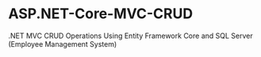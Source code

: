 # ASP.NET-Core-MVC-CRUD
.NET MVC CRUD Operations Using Entity Framework Core and SQL Server (Employee Management System)
